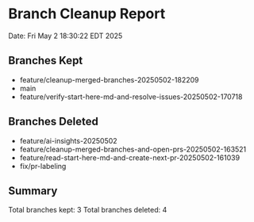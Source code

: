 # Branch Cleanup Report

Date: Fri May  2 18:30:22 EDT 2025

## Branches Kept
- feature/cleanup-merged-branches-20250502-182209
- main
- feature/verify-start-here-md-and-resolve-issues-20250502-170718

## Branches Deleted
- feature/ai-insights-20250502
- feature/cleanup-merged-branches-and-open-prs-20250502-163521
- feature/read-start-here-md-and-create-next-pr-20250502-161039
- fix/pr-labeling

## Summary
Total branches kept: 3
Total branches deleted: 4

